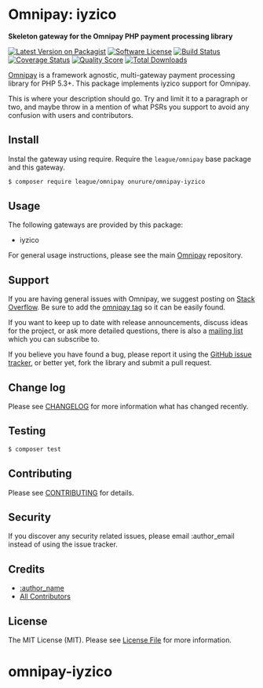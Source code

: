 # Omnipay: iyzico

**Skeleton gateway for the Omnipay PHP payment processing library**

[![Latest Version on Packagist](https://img.shields.io/packagist/v/onurure/omnipay-iyzico.svg?style=flat-square)](https://packagist.org/packages/onurure/omnipay-iyzico)
[![Software License](https://img.shields.io/badge/license-MIT-brightgreen.svg?style=flat-square)](LICENSE.md)
[![Build Status](https://img.shields.io/travis/onurure/omnipay-iyzico/master.svg?style=flat-square)](https://travis-ci.org/onurure/omnipay-iyzico)
[![Coverage Status](https://img.shields.io/scrutinizer/coverage/g/onurure/omnipay-iyzico.svg?style=flat-square)](https://scrutinizer-ci.com/g/onurure/omnipay-iyzico/code-structure)
[![Quality Score](https://img.shields.io/scrutinizer/g/onurure/omnipay-iyzico.svg?style=flat-square)](https://scrutinizer-ci.com/g/onurure/omnipay-iyzico)
[![Total Downloads](https://img.shields.io/packagist/dt/onurure/omnipay-iyzico.svg?style=flat-square)](https://packagist.org/packages/onurure/omnipay-iyzico)


[Omnipay](https://github.com/thephpleague/omnipay) is a framework agnostic, multi-gateway payment
processing library for PHP 5.3+. This package implements iyzico support for Omnipay.


This is where your description should go. Try and limit it to a paragraph or two, and maybe throw in a mention of what
PSRs you support to avoid any confusion with users and contributors.

## Install

Instal the gateway using require. Require the `league/omnipay` base package and this gateway.

``` bash
$ composer require league/omnipay onurure/omnipay-iyzico
```

## Usage

The following gateways are provided by this package:

 * iyzico

For general usage instructions, please see the main [Omnipay](https://github.com/thephpleague/omnipay) repository.

## Support

If you are having general issues with Omnipay, we suggest posting on
[Stack Overflow](http://stackoverflow.com/). Be sure to add the
[omnipay tag](http://stackoverflow.com/questions/tagged/omnipay) so it can be easily found.

If you want to keep up to date with release announcements, discuss ideas for the project,
or ask more detailed questions, there is also a [mailing list](https://groups.google.com/forum/#!forum/omnipay) which
you can subscribe to.

If you believe you have found a bug, please report it using the [GitHub issue tracker](https://github.com/onurure/omnipay-iyzico/issues),
or better yet, fork the library and submit a pull request.

## Change log

Please see [CHANGELOG](CHANGELOG.md) for more information what has changed recently.

## Testing

``` bash
$ composer test
```

## Contributing

Please see [CONTRIBUTING](CONTRIBUTING.md) for details.

## Security

If you discover any security related issues, please email :author_email instead of using the issue tracker.

## Credits

- [:author_name](https://github.com/:author_username)
- [All Contributors](../../contributors)

## License

The MIT License (MIT). Please see [License File](LICENSE.md) for more information.
# omnipay-iyzico

